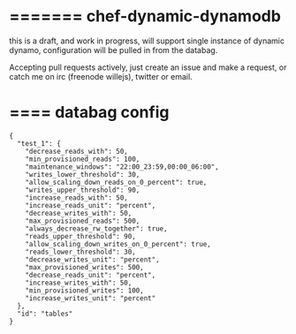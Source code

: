 =======
chef-dynamic-dynamodb
=====================

this is a draft, and work in progress, will support single instance of dynamic dynamo, configuration will be pulled in from the databag.

Accepting pull requests actively, just create an issue and make a request, or catch me on irc (freenode willejs), twitter or email.

====
databag config
====

    {
      "test_1": {
        "decrease_reads_with": 50,
        "min_provisioned_reads": 100,
        "maintenance_windows": "22:00_23:59,00:00_06:00",
        "writes_lower_threshold": 30,
        "allow_scaling_down_reads_on_0_percent": true,
        "writes_upper_threshold": 90,
        "increase_reads_with": 50,
        "increase_reads_unit": "percent",
        "decrease_writes_with": 50,
        "max_provisioned_reads": 500,
        "always_decrease_rw_together": true,
        "reads_upper_threshold": 90,
        "allow_scaling_down_writes_on_0_percent": true,
        "reads_lower_threshold": 30,
        "decrease_writes_unit": "percent",
        "max_provisioned_writes": 500,
        "decrease_reads_unit": "percent",
        "increase_writes_with": 50,
        "min_provisioned_writes": 100,
        "increase_writes_unit": "percent"
      },
      "id": "tables"
    }

